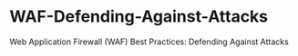 # WAF-Defending-Against-Attacks
Web Application Firewall (WAF) Best Practices: Defending Against Attacks
